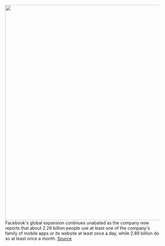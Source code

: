 <img src='https://cdn.vox-cdn.com/thumbor/qWPr6E4rZ30ZR6wuBRo7FSWOvbc=/0x0:2040x1360/1200x800/filters:focal(895x521:1221x847)/cdn.vox-cdn.com/uploads/chorus_image/image/66216413/akrales_180614_1777_0080.0.jpg' width='700px' /><br/>
Facebook's global expansion continues unabated as the company now reports that about 2.26 billion people use at least one of the company's family of mobile apps or its website at least once a day, while 2.89 billion do so at least once a month.
<a href='https://www.theverge.com/2020/1/29/21114130/facebook-q4-2019-earnings-instagram-whatsapp-messenger'> Source <a/>
